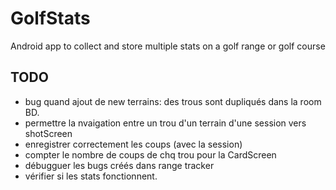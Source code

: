 # GolfStats
Android app to collect and store multiple stats on a golf range or golf course

## TODO
- bug quand ajout de new terrains: des trous sont dupliqués dans la room BD.
- permettre la nvaigation entre un trou d'un terrain d'une session vers shotScreen
- enregistrer correctement les coups (avec la session)
- compter le nombre de coups de chq trou pour la CardScreen
- débugguer les bugs créés dans range tracker
- vérifier si les stats fonctionnent.
    
